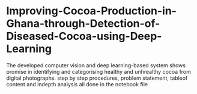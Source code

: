# Improving-Cocoa-Production-in-Ghana-through-Detection-of-Diseased-Cocoa-using-Deep-Learning
The developed computer vision and deep learning-based system shows promise in identifying and categorising healthy and unhrealthy cocoa from digital photographs. 
step by step procedures, problem statement, tableof content and indepth analysis all done in the notebook file
